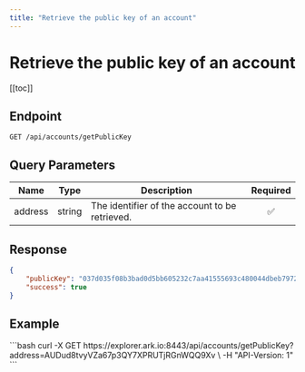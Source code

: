 ```yaml
---
title: "Retrieve the public key of an account"
---
```


# Retrieve the public key of an account

[[toc]]

## Endpoint

```
GET /api/accounts/getPublicKey
```

## Query Parameters

| Name    | Type   | Description                                    | Required           |
|---------|:------:|------------------------------------------------|:------------------:|
| address | string | The identifier of the account to be retrieved. | :white_check_mark: |

## Response

```json
{
    "publicKey": "037d035f08b3bad0d5bb605232c7aa41555693c480044dbeb797270a44c339da5a",
    "success": true
}
```

## Example

<request-example>
```bash
curl -X GET https://explorer.ark.io:8443/api/accounts/getPublicKey?address=AUDud8tvyVZa67p3QY7XPRUTjRGnWQQ9Xv \
  -H "API-Version: 1"
```
</request-example>
